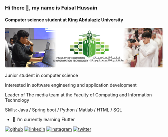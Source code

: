 ### Hi there 👋, my name is Faisal Hussain
#### Computer science student at King Abdulaziz University 
![Computer science student at King Abdulaziz University ](https://github.com/FaisalPXL/FaisalPXL/blob/main/linked%20in%20header2.png)

Junior student in computer science 

Interested in software engineering and application development

Leader of The media team at the Faculty of Computing and Information Technology

Skills: Java / Spring boot / Python / Matlab / HTML / SQL

- 🌱 I’m currently learning Flutter 


[<img src='https://cdn.jsdelivr.net/npm/simple-icons@3.0.1/icons/github.svg' alt='github' height='40'>](https://github.com/FaisalPXL)  [<img src='https://cdn.jsdelivr.net/npm/simple-icons@3.0.1/icons/linkedin.svg' alt='linkedin' height='40'>](https://www.linkedin.com/in/www.linkedin.com/in/faisal-al-ragheeb-5b423b1b0/)  [<img src='https://cdn.jsdelivr.net/npm/simple-icons@3.0.1/icons/instagram.svg' alt='instagram' height='40'>](https://www.instagram.com/FaisalPXL/)  [<img src='https://cdn.jsdelivr.net/npm/simple-icons@3.0.1/icons/twitter.svg' alt='twitter' height='40'>](https://twitter.com/FaisalPXL)  





